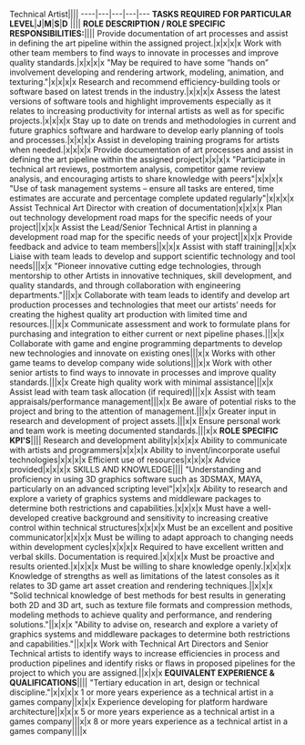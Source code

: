Technical Artist||||
----|---|---|---|---
**TASKS REQUIRED FOR PARTICULAR LEVEL**|**J**|**M**|**S**|**D**
||||
**ROLE DESCRIPTION / ROLE SPECIFIC RESPONSIBILITIES:**||||
Provide documentation of art processes and assist in defining the art pipeline within the assigned project.|x|x|x|x
Work with other team members to find ways to innovate in processes and improve quality standards.|x|x|x|x
"May be required to have some “hands on” involvement developing and rendering artwork, modeling, animation, and texturing."|x|x|x|x
Research and recommend efficiency-building tools or software based on latest trends in the industry.|x|x|x|x
Assess the latest versions of software tools and highlight improvements especially as it relates to increasing productivity for internal artists as well as for specific projects.|x|x|x|x
Stay up to date on trends and methodologies in current and future graphics software and hardware to develop early planning of tools and processes.|x|x|x|x
Assist in developing training programs for artists when needed.|x|x|x|x
Provide documentation of art processes and assist in defining the art pipeline within the assigned project|x|x|x|x
"Participate in technical art reviews, postmortem analysis, competitor game review analysis, and encouraging artists to share knowledge with peers"|x|x|x|x
"Use of task management systems – ensure all tasks are entered, time estimates are accurate and percentage complete updated regularly"|x|x|x|x
Assist Technical Art Director with creation of documentation|x|x|x|x
Plan out technology development road maps for the specific needs of your project||x|x|x
Assist the Lead/Senior Technical Artist in planning a development road map for the specific needs of your project||x|x|x
Provide feedback and advice to team members||x|x|x
Assist with staff training||x|x|x
Liaise with team leads to develop and support scientific technology and tool needs|||x|x
"Pioneer innovative cutting edge technologies, through mentorship to other Artists in innovative techniques, skill development, and quality standards, and through collaboration with engineering departments."|||x|x
Collaborate with team leads to identify and develop art production processes and technologies that meet our artists’ needs for creating the highest quality art production with limited time and resources.|||x|x
Communicate assessment and work to formulate plans for purchasing and integration to either current or next pipeline phases.|||x|x
Collaborate with game and engine programming departments to develop new technologies and innovate on existing ones|||x|x
Works with other game teams to develop company wide solutions|||x|x
Work with other senior artists to find ways to innovate in processes and improve quality standards.|||x|x
Create high quality work with minimal assistance|||x|x
Assist lead with team task allocation (if required)|||x|x
Assist with team appraisals/performance management|||x|x
Be aware of potential risks to the project and bring to the attention of management.|||x|x
Greater input in research and development of project assets.|||x|x
Ensure personal work and team work is meeting documented standards.|||x|x
**ROLE SPECIFIC KPI'S**||||
Research and development ability|x|x|x|x
Ability to communicate with artists and programmers|x|x|x|x
Ability to invent/incorporate useful technologies|x|x|x|x
Efficient use of resources|x|x|x|x
Advice provided|x|x|x|x
SKILLS AND KNOWLEDGE||||
"Understanding and proficiency in using 3D graphics software such as 3DSMAX, MAYA, particularly on an advanced scripting level"|x|x|x|x
Ability to research and explore a variety of graphics systems and middleware packages to determine both restrictions and capabilities.|x|x|x|x
Must have a well-developed creative background and sensitivity to increasing creative control within technical structures|x|x|x|x
Must be an excellent and positive communicator|x|x|x|x
Must be willing to adapt approach to changing needs within development cycles|x|x|x|x
Required to have excellent written and verbal skills. Documentation is required.|x|x|x|x
Must be proactive and results oriented.|x|x|x|x
Must be willing to share knowledge openly.|x|x|x|x
Knowledge of strengths as well as limitations of the latest consoles as it relates to 3D game art asset creation and rendering techniques.||x|x|x
"Solid technical knowledge of best methods for best results in generating both 2D and 3D art, such as texture file formats and compression methods, modeling methods to achieve quality and performance, and rendering solutions."||x|x|x
"Ability to advise on, research and explore a variety of graphics systems and middleware packages to determine both restrictions and capabilities."||x|x|x
Work with Technical Art Directors and Senior Technical artists to identify ways to increase efficiencies in process and production pipelines and identify risks or flaws in proposed pipelines for the project to which you are assigned.||x|x|x
**EQUIVALENT EXPERIENCE & QUALIFICATIONS**||||
"Tertiary education in art, design or technical discipline."|x|x|x|x
1 or more years experience as a technical artist in a games company||x|x|x
Experience developing for platform hardware architecture||x|x|x
5 or more years experience as a technical artist in a games company|||x|x
8 or more years experience as a technical artist in a games company||||x
